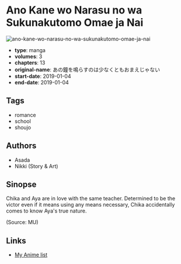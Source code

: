 # Ano Kane wo Narasu no wa Sukunakutomo Omae ja Nai

![ano-kane-wo-narasu-no-wa-sukunakutomo-omae-ja-nai](https://cdn.myanimelist.net/images/manga/3/243509.jpg)

-   **type**: manga
-   **volumes**: 3
-   **chapters**: 13
-   **original-name**: あの鐘を鳴らすのは少なくともおまえじゃない
-   **start-date**: 2019-01-04
-   **end-date**: 2019-01-04

## Tags

-   romance
-   school
-   shoujo

## Authors

-   Asada
-   Nikki (Story & Art)

## Sinopse

Chika and Aya are in love with the same teacher. Determined to be the victor even if it means using any means necessary, Chika accidentally comes to know Aya's true nature.

(Source: MU)

## Links

-   [My Anime list](https://myanimelist.net/manga/133564/Ano_Kane_wo_Narasu_no_wa_Sukunakutomo_Omae_ja_Nai)
